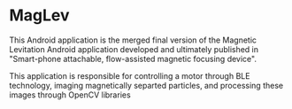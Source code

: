 # MagLev
This Android application is the merged final version of the Magnetic Levitation Android application developed and ultimately published in "Smart-phone attachable, flow-assisted magnetic focusing device". 

This application is responsible for controlling a motor through BLE technology, imaging magnetically separted particles, and processing these images through OpenCV libraries
